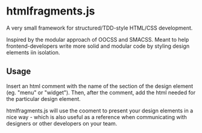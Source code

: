 htmlfragments.js
================

A very small framework for structured/TDD-style HTML/CSS development.

Inspired by the modular approach of OOCSS and SMACSS. Meant to help frontend-developers write more solid and modular code by styling design elements iin isolation.

Usage
---

Insert an html comment with the name of the section of the design element (eg. "menu" or "widget").
Then, after the comment, add the html needed for the particular design element.

htmlfragments.js will use the cooment to present your design elements in a nice way - which is also useful as a reference when communicating with designers or other developers on your team.